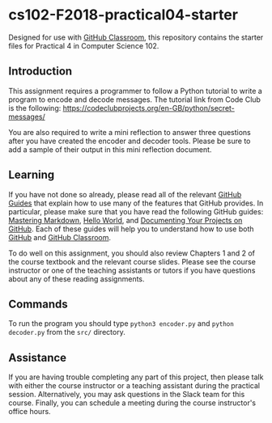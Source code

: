 
# cs102-F2018-practical04-starter

Designed for use with [GitHub Classroom](https://classroom.github.com/), this repository contains the starter files for Practical 4 in Computer Science 102.

## Introduction

This assignment requires a programmer to follow a Python tutorial to write a program to encode and decode messages. The tutorial link from Code Club is the following: https://codeclubprojects.org/en-GB/python/secret-messages/

You are also required to write a mini reflection to answer three questions after you have created the encoder and decoder tools. Please be sure to add a sample of their output in this mini reflection document. 

## Learning

If you have not done so already, please read all of the relevant [GitHub Guides](https://guides.github.com/) that explain how to use many of the features that GitHub provides. In particular, please make sure that you have read the following GitHub guides: [Mastering Markdown](https://guides.github.com/features/mastering-markdown/), [Hello World](https://guides.github.com/activities/hello-world/), and [Documenting Your Projects on GitHub](https://guides.github.com/features/wikis/). Each of these guides will help you to understand how to use both [GitHub](http://github.com) and [GitHub Classroom](https://classroom.github.com/).

To do well on this assignment, you should also review Chapters 1 and 2 of the course
textbook and the relevant course slides. Please see the course instructor or one of the
teaching assistants or tutors if you have questions about any of these reading
assignments.

## Commands

To run the program you should type `python3 encoder.py` and `python decoder.py` from the `src/` directory.


## Assistance

If you are having trouble completing any part of this project, then please talk
with either the course instructor or a teaching assistant during the practical
session. Alternatively, you may ask questions in the Slack team for this
course. Finally, you can schedule a meeting during the course instructor's
office hours.
